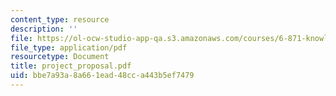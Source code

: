 ```yaml
---
content_type: resource
description: ''
file: https://ol-ocw-studio-app-qa.s3.amazonaws.com/courses/6-871-knowledge-based-applications-systems-spring-2005/bbe7a93a8a661ead48cca443b5ef7479_project_proposal.pdf
file_type: application/pdf
resourcetype: Document
title: project_proposal.pdf
uid: bbe7a93a-8a66-1ead-48cc-a443b5ef7479
---
```

